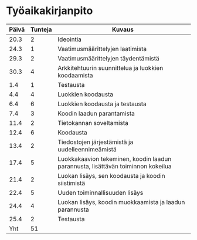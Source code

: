 # Työaikakirjanpito

Päivä | Tunteja | Kuvaus
--- | --- | --- 
20.3 | 2 | Ideointia
24.3 | 1 | Vaatimusmäärittelyjen laatimista
29.3 | 2 | Vaatimusmäärittelyjen täydentämistä
30.3 | 4 | Arkkitehtuurin suunnittelua ja luokkien koodaamista
1.4 | 1 | Testausta
4.4 | 4 | Luokkien koodausta
6.4 | 6 | Luokkien koodausta ja testausta
7.4 | 3 | Koodin laadun parantamista
11.4 | 2 | Tietokannan soveltamista
12.4 | 6 | Koodausta
13.4 | 2 | Tiedostojen järjestämistä ja uudelleennimeämistä
17.4 | 5 | Luokkakaavion tekeminen, koodin laadun parannusta, lisättävän toiminnon kokeilua
21.4 | 2 | Luokan lisäys, sen koodausta ja koodin siistimistä
22.4 | 5 | Uuden toiminnallisuuden lisäys
24.4 | 4 | Luokan lisäys, koodin muokkaamista ja laadun parannusta
25.4 | 2 | Testausta
Yht | 51 |
